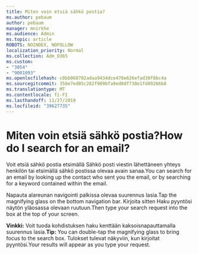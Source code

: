 ```yaml
---
title: Miten voin etsiä sähkö postia?
ms.author: pebaum
author: pebaum
manager: mnirkhe
ms.audience: Admin
ms.topic: article
ROBOTS: NOINDEX, NOFOLLOW
localization_priority: Normal
ms.collection: Adm_O365
ms.custom:
- "3054"
- "9001093"
ms.openlocfilehash: c0bb068702adaa9434dce478e626efad30f8bc4a
ms.sourcegitcommit: 358e7ed05c262f909bfa9ed0df730e1fd89266b8
ms.translationtype: MT
ms.contentlocale: fi-FI
ms.lasthandoff: 11/27/2019
ms.locfileid: "39627735"
---
```

# <a name="how-do-i-search-for-an-email"></a><span data-ttu-id="4e503-102">Miten voin etsiä sähkö postia?</span><span class="sxs-lookup"><span data-stu-id="4e503-102">How do I search for an email?</span></span>

<span data-ttu-id="4e503-103">Voit etsiä sähkö postia etsimällä Sähkö posti viestin lähettäneen yhteys henkilön tai etsimällä sähkö postissa olevaa avain sanaa.</span><span class="sxs-lookup"><span data-stu-id="4e503-103">You can search for an email by looking up the contact who sent you the email, or by searching for a keyword contained within the email.</span></span>

<span data-ttu-id="4e503-104">Napauta alareunan navigointi palkissa olevaa suurennus lasia.</span><span class="sxs-lookup"><span data-stu-id="4e503-104">Tap the magnifying glass on the bottom navigation bar.</span></span> <span data-ttu-id="4e503-105">Kirjoita sitten Haku pyyntösi näytön yläosassa olevaan ruutuun.</span><span class="sxs-lookup"><span data-stu-id="4e503-105">Then type your search request into the box at the top of your screen.</span></span> 

<span data-ttu-id="4e503-106">**Vinkki:** Voit tuoda kohdistuksen haku kenttään kaksoisnapauttamalla suurennus lasia.</span><span class="sxs-lookup"><span data-stu-id="4e503-106">**Tip:** You can double-tap the magnifying glass to bring focus to the search box.</span></span> <span data-ttu-id="4e503-107">Tulokset tulevat näkyviin, kun kirjoitat pyyntösi.</span><span class="sxs-lookup"><span data-stu-id="4e503-107">Your results will appear as you type your request.</span></span> 
